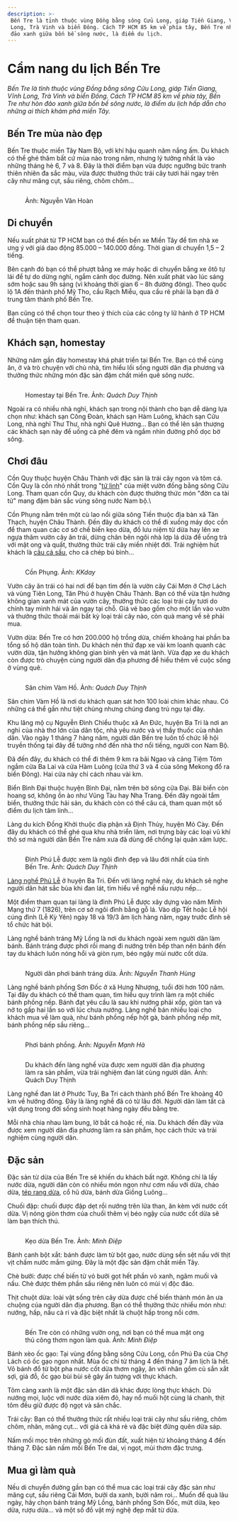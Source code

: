 ```yaml
---
description: >-
 Bến Tre là tỉnh thuộc vùng Đồng bằng sông Cửu Long, giáp Tiền Giang, Vĩnh
 Long, Trà Vinh và biển Đông. Cách TP HCM 85 km về phía tây, Bến Tre như hòn
 đảo xanh giữa bốn bề sông nước, là điểm du lịch.
---
```


# Cẩm nang du lịch Bến Tre

_Bến Tre là tỉnh thuộc vùng Đồng bằng sông Cửu Long, giáp Tiền Giang, Vĩnh Long, Trà Vinh và biển Đông. Cách TP HCM 85 km về phía tây, Bến Tre như hòn đảo xanh giữa bốn bề sông nước, là điểm du lịch hấp dẫn cho những ai thích khám phá miền Tây._

## Bến Tre mùa nào đẹp

Bến Tre thuộc miền Tây Nam Bộ, với khí hậu quanh năm nắng ấm. Du khách có thể ghé thăm bất cứ mùa nào trong năm, nhưng lý tưởng nhất là vào những tháng hè 6, 7 và 8. Đây là thời điểm bạn vừa được ngưỡng bức tranh thiên nhiên đa sắc màu, vừa được thưởng thức trái cây tươi hái ngay trên cây như măng cụt, sầu riêng, chôm chôm…

<figure><img src="https://i1-dulich.vnecdn.net/2022/04/04/du-lich-Ben-Tre-3957-1649045751.jpg?w=0&#x26;h=0&#x26;q=100&#x26;dpr=1&#x26;fit=crop&#x26;s=zeSxzTg2RfSxGqy47KxF9Q" alt=""><figcaption><p>Ảnh: Nguyễn Văn Hoàn</p></figcaption></figure>

## Di chuyển

Nếu xuất phát từ TP HCM bạn có thể đến bến xe Miền Tây để tìm nhà xe ưng ý với giá dao động 85.000 – 140.000 đồng. Thời gian di chuyển 1,5 – 2 tiếng.

Bên cạnh đó bạn có thể phượt bằng xe máy hoặc di chuyển bằng xe ôtô tự lái để tự do dừng nghỉ, ngắm cảnh dọc đường. Nên xuất phát vào lúc sáng sớm hoặc sau 9h sáng (vì khoảng thời gian 6 – 8h đường đông). Theo quốc lộ 1A đến thành phố Mỹ Tho, cầu Rạch Miễu, qua cầu rẽ phải là bạn đã ở trung tâm thành phố Bến Tre.

Bạn cũng có thể chọn tour theo ý thích của các công ty lữ hành ở TP HCM để thuận tiện tham quan.

## Khách sạn, homestay

Những năm gần đây homestay khá phát triển tại Bến Tre. Bạn có thể cùng ăn, ở và trò chuyện với chủ nhà, tìm hiểu lối sống người dân địa phương và thưởng thức những món đặc sản đậm chất miền quê sông nước.

<figure><img src="https://i1-dulich.vnecdn.net/2022/04/04/homestay-ben-tre-01-4022-1649045751.jpg?w=0&#x26;h=0&#x26;q=100&#x26;dpr=1&#x26;fit=crop&#x26;s=6bElU1J1sFIWPycYtyIEDQ" alt=""><figcaption><p>Homestay tại Bến Tre. Ảnh: <em>Quách Duy Thịnh</em></p></figcaption></figure>

Ngoài ra có nhiều nhà nghỉ, khách sạn trong nội thành cho bạn dễ dàng lựa chọn như: khách sạn Công Đoàn, khách sạn Hàm Luông, khách sạn Cửu Long, nhà nghỉ Thư Thư, nhà nghỉ Quê Hương… Bạn có thể lên sân thượng các khách sạn này để uống cà phê đêm và ngắm nhìn đường phố dọc bờ sông.

## Chơi đâu

Cồn Quy thuộc huyện Châu Thành với đặc sản là trái cây ngon và tôm cá. Cồn Quy là cồn nhỏ nhất trong "[tứ linh](https://vnexpress.net/kham-pha-tu-linh-du-lich-dong-bang-song-cuu-long-2860382)" của miệt vườn đồng bằng sông Cửu Long. Tham quan cồn Quy, du khách còn được thưởng thức món "đờn ca tài tử" mang đậm bản sắc vùng sông nước Nam bộ.\

Cồn Phụng nằm trên một cù lao nổi giữa sông Tiền thuộc địa bàn xã Tân Thạch, huyện Châu Thành. Đến đây du khách có thể đi xuồng máy dọc cồn để tham quan các cơ sở chế biến kẹo dừa, đồ lưu niệm từ dừa hay lên xe ngựa thăm vườn cây ăn trái, dừng chân bên ngôi nhà lợp lá dừa để uống trà với mật ong và quất, thưởng thức trái cây miền nhiệt đới. Trải nghiệm hút khách là [câu cá sấu](https://vnexpress.net/thu-cau-ca-sau-tren-cu-lao-mien-tay-4013109), cho cá chép bú bình…

<figure><img src="https://i1-dulich.vnecdn.net/2022/04/04/con-phung-Ben-Tre-5909-1649048272.jpg?w=0&#x26;h=0&#x26;q=100&#x26;dpr=1&#x26;fit=crop&#x26;s=49CVY6je9lrbiq7gLYJHBQ" alt=""><figcaption><p>Cồn Phụng. Ảnh: <em>KKday</em></p></figcaption></figure>

Vườn cây ăn trái có hai nơi để bạn tìm đến là vườn cây Cái Mơn ở Chợ Lách và vùng Tiên Long, Tân Phú ở huyện Châu Thành. Bạn có thể vừa tận hưởng không gian xanh mát của vườn cây, thưởng thức các loại trái cây tươi do chính tay mình hái và ăn ngay tại chỗ. Giá vé bao gồm cho một lần vào vườn và thưởng thức thoải mái bất kỳ loại trái cây nào, còn quà mang về sẽ phải mua.

Vườn dừa: Bến Tre có hơn 200.000 hộ trồng dừa, chiếm khoảng hai phần ba tổng số hộ dân toàn tỉnh. Du khách nên thử đạp xe vài km loanh quanh các vườn dừa, tận hưởng không gian bình yên và mát lành. Vừa đạp xe du khách còn được trò chuyện cùng người dân địa phương để hiểu thêm về cuộc sống ở vùng quê.

<figure><img src="https://i1-dulich.vnecdn.net/2022/04/04/san-chim-Vam-Ho-2524-1649048273.jpg?w=0&#x26;h=0&#x26;q=100&#x26;dpr=1&#x26;fit=crop&#x26;s=pysmHROJAlRVMtJlhYwu5g" alt=""><figcaption><p>Sân chim Vàm Hồ. Ảnh: <em>Quách Duy Thịnh</em></p></figcaption></figure>

Sân chim Vàm Hồ là nơi du khách quan sát hơn 100 loài chim khác nhau. Có những cá thể gần như tiệt chủng nhưng chúng đang trú ngụ tại đây.

Khu lăng mộ cụ Nguyễn Đình Chiểu thuộc xã An Đức, huyện Ba Tri là nơi an nghỉ của nhà thơ lớn của dân tộc, nhà yêu nước và vị thầy thuốc của nhân dân. Vào ngày 1 tháng 7 hàng năm, người dân Bến tre luôn tổ chức lễ hội truyền thống tại đây để tưởng nhớ đến nhà thơ nổi tiếng, người con Nam Bộ.

Đã đến đây, du khách có thể đi thêm 9 km ra bãi Ngao và cảng Tiệm Tôm ngắm cửa Ba Lai và cửa Hàm Luông (cửa thứ 3 và 4 của sông Mekong đổ ra biển Đông). Hai cửa này chỉ cách nhau vài km.

Biển Bình Đại thuộc huyện Bình Đại, nằm trên bờ sông cửa Đại. Bãi biển còn hoang sơ, không ồn ào như Vũng Tàu hay Nha Trang. Đến đây ngoài tắm biển, thưởng thức hải sản, du khách còn có thể câu cá, tham quan một số điểm du lịch tâm linh…

Làng du kích Đồng Khởi thuộc điạ phận xã Định Thủy, huyện Mỏ Cày. Đến đây du khách có thể ghé qua khu nhà triển lãm, nơi trưng bày các loại vũ khí thô sơ mà người dân Bến Tre năm xưa đã dùng để chống lại quân xâm lược.

<figure><img src="https://i1-dulich.vnecdn.net/2022/04/04/Phu-Le-Ba-Tri-Ben-Tre-9300-1649048273.jpg?w=0&#x26;h=0&#x26;q=100&#x26;dpr=1&#x26;fit=crop&#x26;s=EQtoYd_T-NQtdHVuA1bimA" alt=""><figcaption><p>Đình Phú Lễ được xem là ngôi đình đẹp và lâu đời nhất của tỉnh Bến Tre. Ảnh: <em>Quách Duy Thịnh</em></p></figcaption></figure>

[Làng nghề Phú Lễ](https://vnexpress.net/phu-le-lang-nghe-tram-tuoi-o-ben-tre-3481059) ở huyện Ba Tri. Đến với làng nghề này, du khách sẽ nghe người dân hát sắc bùa khi đan lát, tìm hiểu về nghề nấu rượu nếp…

Một điểm tham quan tại làng là đình Phú Lễ được xây dựng vào năm Minh Mạng thứ 7 (1826), trên cơ sở ngôi đình bằng gỗ lá. Vào dịp Tết hoặc Lễ hội cúng đình (Lễ Kỳ Yên) ngày 18 và 19/3 âm lịch hàng năm, ngay trước đình sẽ tổ chức hát bội.

Làng nghề bánh tráng Mỹ Lồng là nơi du khách ngoài xem người dân làm bánh. Bánh tráng được phơi rồi mang đi nướng trên bếp than nên bánh đến tay du khách luôn nóng hổi và giòn rụm, béo ngậy mùi nước cốt dừa.

<figure><img src="https://i1-dulich.vnecdn.net/2022/04/04/banh-trang-dua-7512-1649055341.jpg?w=0&#x26;h=0&#x26;q=100&#x26;dpr=1&#x26;fit=crop&#x26;s=OMO76Idj0XIPay4J_BDxDg" alt=""><figcaption><p>Người dân phơi bánh tráng dừa. Ảnh: <em>Nguyễn Thanh Hùng</em></p></figcaption></figure>

Làng nghề bánh phồng Sơn Đốc ở xã Hưng Nhượng, tuổi đời hơn 100 năm. Tại đây du khách có thể tham quan, tìm hiểu quy trình làm ra một chiếc bánh phồng nếp. Bánh đạt yêu cầu là sau khi nướng phải xốp, giòn tan và nở to gấp hai lần so với lúc chưa nướng. Làng nghề bán nhiều loại cho khách mua về làm quà, như bánh phồng nếp hột gà, bánh phồng nếp mít, bánh phồng nếp sầu riêng…

<figure><img src="https://i1-dulich.vnecdn.net/2022/04/04/banh-phong-Ben-Tre-3-8800-1649048273.jpg?w=0&#x26;h=0&#x26;q=100&#x26;dpr=1&#x26;fit=crop&#x26;s=gyVvrrO9Op60gynk7Cgtlw" alt=""><figcaption><p>Phơi bánh phồng. Ảnh: <em>Nguyễn Mạnh Hà</em></p></figcaption></figure>

<figure><img src="https://i1-dulich.vnecdn.net/2022/04/04/phuoc-tuy-ben-tre-3666-1649045751.jpg?w=0&#x26;h=0&#x26;q=100&#x26;dpr=1&#x26;fit=crop&#x26;s=xRoELttc8trBn1NratYTgg" alt=""><figcaption><p>Du khách đến làng nghề vừa được xem người dân địa phương làm ra sản phẩm, vừa trải nghiệm đan lát cùng người dân. Ảnh: Quách Duy Thịnh</p></figcaption></figure>

Làng nghề đan lát ở Phước Tuy, Ba Tri cách thành phố Bến Tre khoảng 40 km về hướng đông. Đây là làng nghề đã có từ lâu đời. Người dân làm tất cả vật dụng trong đời sống sinh hoạt hàng ngày đều bằng tre.

Mỗi nhà chia nhau làm bung, lờ bắt cá hoặc rế, nia. Du khách đến đây vừa được xem người dân địa phương làm ra sản phẩm, học cách thức và trải nghiệm cùng người dân.

## Đặc sản

Đặc sản từ dừa của Bến Tre sẽ khiến du khách bất ngờ. Không chỉ là lấy nước dừa, người dân còn có nhiều món ngon như cơm nấu với dừa, cháo dừa, [tép rang dừa](https://vnexpress.net/tep-rang-dua-ben-tre-4126042), cổ hũ dừa, bánh dừa Giồng Luông…

Chuối đập: chuối được đập dẹt rồi nướng trên lửa than, ăn kèm với nước cốt dừa. Vị nóng giòn thơm của chuối thêm vị béo ngậy của nước cốt dừa sẽ làm bạn thích thú.

<figure><img src="https://i1-dulich.vnecdn.net/2022/04/04/keo-dua-Ben-Tre-3018-1649048273.jpg?w=0&#x26;h=0&#x26;q=100&#x26;dpr=1&#x26;fit=crop&#x26;s=1LSRSA6cnaFyNhLmgk0oXw" alt=""><figcaption><p>Kẹo dừa Bến Tre. Ảnh: <em>Minh Điệp</em></p></figcaption></figure>

Bánh canh bột xắt: bánh được làm từ bột gạo, nước dùng sền sệt nấu với thịt vịt chấm nước mắm gừng. Đây là một đặc sản đậm chất miền Tây.

Chè bưởi: được chế biến từ vỏ bưởi gọt hết phần vỏ xanh, ngâm muối và nấu. Chè được thêm phần sầu riêng nên luôn có mùi vị độc đáo.

Thịt chuột dừa: loài vật sống trên cây dừa được chế biến thành món ăn ưa chuộng của người dân địa phương. Bạn có thể thưởng thức nhiều món như: nướng, hấp, nấu cà ri và đặc biệt nhất là chuột hấp trong nồi cơm.

<figure><img src="https://i1-dulich.vnecdn.net/2022/04/04/mat-ong-Ben-Tre-4799-1649045751.jpg?w=0&#x26;h=0&#x26;q=100&#x26;dpr=1&#x26;fit=crop&#x26;s=1MUKSUlSoQh9UpqPM7ynYg" alt=""><figcaption><p>Bến Tre còn có những vườn ong, nơi bạn có thể mua mật ong thủ công thơm ngon làm quà. Ảnh: <em>Minh Điệp</em></p></figcaption></figure>

Bánh xèo ốc gạo: Tại vùng đồng bằng sông Cửu Long, cồn Phú Đa của Chợ Lách có ốc gạo ngon nhất. Mùa ốc chỉ từ tháng 4 đến tháng 7 âm lịch là hết. Vỏ bánh đổ từ bột pha nước cốt dừa thơm ngậy, ăn với nhân gồm củ sắn xắt sợi, giá đỗ, ốc gạo bùi bùi sẽ gây ấn tượng với thực khách.

Tôm càng xanh là một đặc sản dân dã khác được lòng thực khách. Dù nướng mọi, luộc với nước dừa xiêm đỏ, hay nổ muối hột cùng lá chanh, thịt tôm đều giữ được độ ngọt và săn chắc.

Trái cây: Bạn có thể thưởng thức rất nhiều loại trái cây như sầu riêng, chôm chôm, nhãn, măng cụt… với giá cả khá rẻ và đặc biệt đừng quên dừa sáp.

Nấm mối mọc trên những gò mối đùn đất, xuất hiện từ khoảng tháng 4 đến tháng 7. Đặc sản nấm mối Bến Tre dai, vị ngọt, mùi thơm đặc trưng.

## Mua gì làm quà

Nếu di chuyển đường gần bạn có thể mua các loại trái cây đặc sản như măng cụt, sầu riêng Cái Mơn, bưởi da xanh, bưởi năm roi… Muốn để quà lâu ngày, hãy chọn bánh tráng Mỹ Lồng, bánh phồng Sơn Đốc, mứt dừa, kẹo dừa, rượu dừa… và một số đồ vật mỹ nghệ đẹp mắt từ dừa.

<figure><img src="https://i1-dulich.vnecdn.net/2022/04/04/du-lich-Ben-Tre-Giong-Trom-7156-1649048273.jpg?w=0&#x26;h=0&#x26;q=100&#x26;dpr=1&#x26;fit=crop&#x26;s=27si16z2dw1a2sbdNrYORA" alt=""><figcaption></figcaption></figure>
